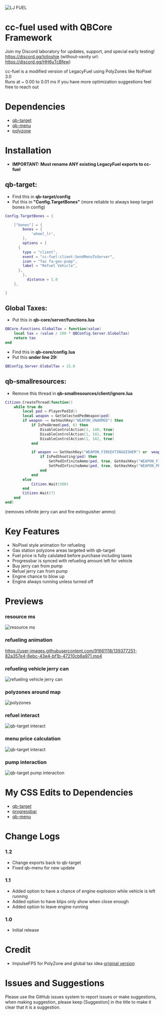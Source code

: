 ![LJ FUEL](https://user-images.githubusercontent.com/91661118/139381416-32ce9dd7-a77d-4690-bf35-e0b3fd336039.png)

# cc-fuel used with QBCore Framework
Join my Discord laboratory for updates, support, and special early testing!
<br>
https://discord.gg/loljoshie (without-vanity url: https://discord.gg/HH6uTcBfew)

cc-fuel is a modified version of LegacyFuel using PolyZones like NoPixel 3.0
<br>
Runs at ~ 0.00 to 0.01 ms if you have more optimization suggestions feel free to reach out

# Dependencies
* [qb-target](https://github.com/BerkieBb/qb-target)
* [qb-menu](https://github.com/qbcore-framework/qb-menu)
* [polyzone](https://github.com/qbcore-framework/PolyZone)

# Installation
* **IMPORTANT: Must rename ANY existing LegacyFuel exports to cc-fuel**

## qb-target:
* Find this in **qb-target/config**
* Put this in **"Config.TargetBones"** (more reliable to always keep target bones in config) 
```lua
Config.TargetBones = {

	["bones"] = {
        bones = {
            'wheel_lr',
        },
        options = {
      {
        type = "client",
        event = "cc-fuel:client:SendMenuToServer",
        icon = "fas fa-gas-pump",
        label = "Refuel Vehicle",
      },
        },
          distance = 1.0
    },

}
```

## Global Taxes:
* Put this in **qb-core/server/functions.lua**
```lua
QBCore.Functions.GlobalTax = function(value)
	local tax = (value / 100 * QBConfig.Server.GlobalTax)
	return tax
end
```
* Find this in **qb-core/config.lua**
* Put this **under line 29:**
```lua
QBConfig.Server.GlobalTax = 15.0
```

## qb-smallresources:
* Remove this thread in **qb-smallresources/client/ignore.lua**
```lua
Citizen.CreateThread(function()
    while true do
        local ped = PlayerPedId()
        local weapon = GetSelectedPedWeapon(ped)
		if weapon ~= GetHashKey("WEAPON_UNARMED") then
			if IsPedArmed(ped, 6) then
				DisableControlAction(1, 140, true)
				DisableControlAction(1, 141, true)
				DisableControlAction(1, 142, true)
			end

			if weapon == GetHashKey("WEAPON_FIREEXTINGUISHER") or  weapon == GetHashKey("WEAPON_PETROLCAN") then
				if IsPedShooting(ped) then
					SetPedInfiniteAmmo(ped, true, GetHashKey("WEAPON_FIREEXTINGUISHER"))
					SetPedInfiniteAmmo(ped, true, GetHashKey("WEAPON_PETROLCAN"))
				end
			end
		else
			Citizen.Wait(500)
		end
        Citizen.Wait(7)
    end
end)
```
(removes infinite jerry can and fire extinguisher ammo)

# Key Features
* NoPixel style animation for refueling
* Gas station polyzone areas targeted with qb-target
* Fuel price is fully calulated before purchase including taxes
* Progressbar is synced with refueling amount left for vehicle
* Buy jerry can from pump
* Refuel jerry can from pump
* Engine chance to blow up
* Engine always running unless turned off

#
# Previews
### resource ms
![resource ms](https://user-images.githubusercontent.com/91661118/139408600-4ce062a2-c302-46a9-a1f1-210a1cee402a.png)
### refueling animation
https://user-images.githubusercontent.com/91661118/139377251-82a357e4-8ebc-43e4-bf1b-47210cb6a971.mp4
### refueling vehicle jerry can
![refueling vehicle jerry can](https://user-images.githubusercontent.com/91661118/139378188-be90c869-73d8-4034-a0c6-70d987eb037b.png)
### polyzones around map
![polyzones](https://user-images.githubusercontent.com/91661118/139377336-53a84080-3178-4511-9030-0306e4999fda.png)
### refuel interact
![qb-target interact](https://user-images.githubusercontent.com/91661118/139377384-0ab4a5f7-c760-4111-8512-bf8760e8d61a.png)
### menu price calculation
![qb-target interact](https://user-images.githubusercontent.com/91661118/139625411-38fde643-74ac-4be5-a26d-c1744406afb0.png)

### pump interaction
![qb-target pump interaction](https://user-images.githubusercontent.com/91661118/139377494-de7de1b5-b8e7-4c72-9b63-493ee34279bd.png)
#

# My CSS Edits to Dependencies
* [qb-target](https://github.com/loljoshie/qb-target)
* [progressbar](https://github.com/loljoshie/progressbar)
* [qb-menu](https://github.com/loljoshie/qb-menu)

# Change Logs

### 1.2
* Change exports back to qb-target
* Fixed qb-menu for new update

### 1.1
* Added option to have a chance of engine explosion while vehicle is left running
* Added option to have blips only show when close enough
* Added option to leave engine running

### 1.0
* Initial release

# Credit
* ImpulseFPS for PolyZone and global tax idea [original version](https://github.com/ImpulseFPS/irp-fuel)

# Issues and Suggestions
Please use the GitHub issues system to report issues or make suggestions, when making suggestion, please keep [Suggestion] in the title to make it clear that it is a suggestion.
